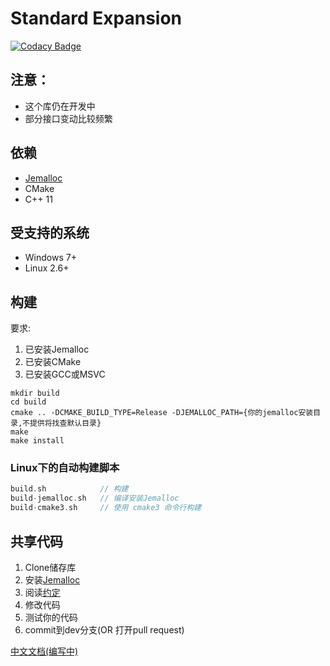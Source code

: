 ﻿# Standard Expansion

[![Codacy Badge](https://app.codacy.com/project/badge/Grade/d8d4c7de2e564efcb8e26471343500f2)](https://www.codacy.com/gh/KnownSpace/stdx?utm_source=github.com&amp;utm_medium=referral&amp;utm_content=KnownSpace/stdx&amp;utm_campaign=Badge_Grade)


## 注意：
* 这个库仍在开发中
* 部分接口变动比较频繁

## 依赖
* [Jemalloc](https://github.com/jemalloc/jemalloc)
* CMake
* C++ 11

## 受支持的系统
* Windows	7+
* Linux		2.6+

## 构建
要求:
1. 已安装Jemalloc
1. 已安装CMake
1. 已安装GCC或MSVC
```
mkdir build
cd build
cmake .. -DCMAKE_BUILD_TYPE=Release -DJEMALLOC_PATH={你的jemalloc安装目录,不提供将找查默认目录}
make
make install
```
### Linux下的自动构建脚本
```c++
build.sh			// 构建
build-jemalloc.sh	// 编译安装Jemalloc
build-cmake3.sh		// 使用 cmake3 命令行构建
```

## 共享代码
1. Clone储存库
1. 安装[Jemalloc](https://github.com/jemalloc/jemalloc)
1. 阅读[约定](https://github.com/KnownSpace/stdx/wiki)
1. 修改代码
1. 测试你的代码
1. commit到dev分支(OR 打开pull request)

[中文文档(编写中)](https://github.com/KnownSpace/stdx/wiki)